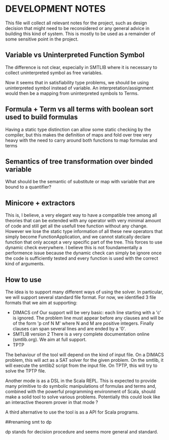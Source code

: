 DEVELOPMENT NOTES
=================

This file will collect all relevant notes for the project, such as design
decision that might need to be reconsidered or any general advice in building
this kind of system.  This is mostly to be used as a remainder of some
sensitive point in the project.



Variable vs Uninterpreted Function Symbol 
-----------------------------------------

The difference is not clear, especially in SMTLIB where it is necessary to
collect uninterpreted symbol as free variables.

Now it seems that in satisfiability type problems, we should be using uninterpreted
symbol instead of variable. An interpretation/assignment would then be a mapping from
uninterpreted symbols to Terms.

Formula + Term vs all terms with boolean sort used to build formulas 
--------------------------------------------------------------------

Having a static type distinction can allow some static checking by the
compiler, but this makes the definition of maps and fold over tree very heavy
with the need to carry around both functions to map formulas and terms

Semantics of tree transformation over binded variable
-----------------------------------------------------

What should be the semantic of substitute or map with variable that are bound
to a quantifier?

Minicore + extractors
---------------------

This is, I believe, a very elegant way to have a compatible tree among all
theories that can be extended with any operator with very minimal amount of
code and still get all the usefull tree function without any change. However we
lose the static type information of all these new operators that simply become
FunctionApplication, and we cannot statically declare function that only accept
a very specific part of the tree. This forces to use dynamic check everywhere.
I believe this is not foundamentally a performence issue because the dynamic
check can simply be ignore once the code is sufficiently tested and every
function is used with the correct kind of arguments.

How to use
----------

The idea is to support many different ways of using the solver. In particular, we
will support several standard file format. For now, we identified 3 file formats
that we aim at supporting:
- DIMACS cnf
  Our support will be very basic: each line starting with a 'c' is ignored. The problem
  line must appear before any clauses and will be of the form 'p cnf N M' where N and M are
  positive integers. Finally clauses can span several lines and are ended by a '0'.
- SMTLIB version 2
  There is a very complete documentation online (smtlib.org). We aim at full support.
- TPTP

The behaviour of the tool will depend on the kind of input file. On a DIMACS problem, this
will act as a SAT solver for the given problem. On the smtlib, it will execute the smtlib2 
script from the input file. On TPTP, this will try to solve the TPTP file.

Another mode is as a DSL in the Scala REPL. This is expected to provide many primitive to
do symbolic manipulations of formulas and terms and, combined with the powerful programming
environment of Scala, should make a solid tool to solve various problems. Potentially this could
look like an interactive theorem prover in that mode ?

A third alternative to use the tool is as a API for Scala programs.

##renaming smt to dp

dp stands for decision procedure and seems more general and standard.
